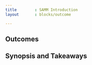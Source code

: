 ```yaml
---
title        : SAMM Introduction
layout       : blocks/outcome

---
```



## Outcomes



## Synopsis and Takeaways
